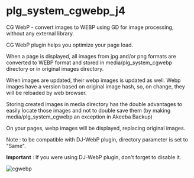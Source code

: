 # plg_system_cgwebp_j4
CG WebP - convert images to WEBP using GD for image processing, without any external library.

CG WebP plugin helps you optimize your page load.

When a page is displayed, all images from jpg and/or png formats are converted to WEBP format and stored in media/plg_system_cgwebp directory or in original images directory.

When images are updated, their webp images is updated as well. Webp images have a version based on original image hash, so, on change, they will be reloaded by web browser.

Storing created images in media directory has the double advantages to easily locate those images and not to double save them (by making media/plg_system_cgwebp an exception in Akeeba Backup)

On your pages, webp images will be displayed, replacing original images.

Note : to be compatible with DJ-WebP plugin, directory parameter is set to "Same".

<b>Important</b> : If you were using DJ-WebP plugin, don't forget to disable it.

![cgwebp](https://github.com/conseilgouz/plg_system_cgwebp_j4/assets/19435246/55d0bbe7-36c1-47f8-a278-50533f6796e5)

